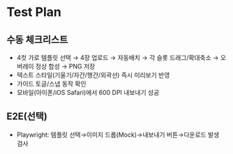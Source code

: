 # Test Plan

## 수동 체크리스트
- 4컷 가로 템플릿 선택 → 4장 업로드 → 자동배치 → 각 슬롯 드래그/확대축소 → 오버레이 정상 합성 → PNG 저장
- 텍스트 스타일(기울기/자간/행간/외곽선) 즉시 미리보기 반영
- 가이드 토글/스냅 동작 확인
- 모바일(아이폰/iOS Safari)에서 600 DPI 내보내기 성공

## E2E(선택)
- Playwright: 템플릿 선택→이미지 드롭(Mock)→내보내기 버튼→다운로드 발생 검사